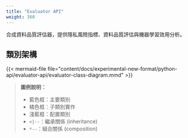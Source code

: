 ```yaml
---
title: "Evaluator API"
weight: 360
---
```


合成資料品質評估器，提供隱私風險指標、資料品質評估與機器學習效用分析。

## 類別架構

{{< mermaid-file file="content/docs/experimental-new-format/python-api/evaluator-api/evaluator-class-diagram.mmd" >}}

> **圖例說明：**
> - 藍色框：主要類別
> - 橘色框：子類別實作
> - 淺藍框：配置類別
> - `<|--`：繼承關係 (inheritance)
> - `*--`：組合關係 (composition)